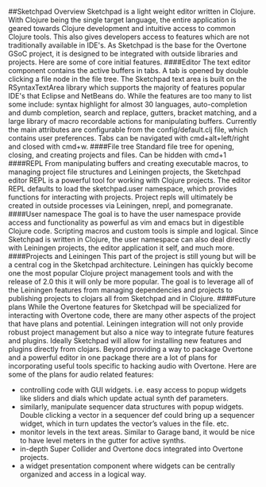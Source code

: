 ##Sketchpad Overview
Sketchpad is a light weight editor written in Clojure. With Clojure being the single target language, the entire application is geared towards Clojure development and intuitive access to common Clojure tools. This also gives developers access to features which are not traditionally available in IDE's.  As Sketchpad is the base for the Overtone GSoC project, it is designed to be integrated with outside libraries and projects. Here are some of core initial features.
####Editor
The text editor component contains the active buffers in tabs. A tab is opened by double clicking a file node in the file tree. The Sketchpad text area is built on the RSyntaxTextArea library which supports the majority of features popular IDE's that Eclipse and NetBeans do. While the features are too many to list some include: syntax highlight for almost 30 languages, auto-completion and dumb completion, search and replace, gutters, bracket matching, and a large library of macro recordable actions for manipulating buffers. Currently the main attributes are configurable from the config/default.clj file, which contains user preferences. Tabs can be navigated with cmd+alt+left/right and closed with cmd+w.
####File tree
Standard file tree for opening, closing, and creating projects and files. Can be hidden with cmd+1
####REPL
From manipulating buffers and creating executable macros, to managing project file structures and Leiningen projects, the Sketchpad editor REPL is a powerful tool for working with Clojure projects. The editor REPL defaults to load the sketchpad.user namespace, which provides functions for interacting with projects. Project repls will ultimately be created in outside processes via Leiningen, nrepl, and pomegranate. 
####User namespace
The goal is to have the user namespace provide access and functionality as powerful as vim and emacs but in digestible Clojure code. Scripting macros and custom tools is simple and logical. Since Sketchpad is written in Clojure, the user namespace can also deal directly with Leiningen projects, the editor application it self, and much more.
####Projects and Leiningen
This part of the project is still young but will be a central cog in the Sketchpad architecture. Leiningen has quickly become one the most popular Clojure project management tools and with the release of 2.0 this it will only be more popular. The goal is to leverage all of the Leiningen features from managing dependencies and projects to publishing projects to clojars all from Sketchpad and in Clojure. 
####Future plans
While the Overtone features for Sketchpad will be specialized for interacting with Overtone code, there are many other aspects of the project that have plans and potential. Leiningen integration will not only provide robust project management but also a nice way to integrate future features and plugins. Ideally Sketchpad will allow for installing new features and plugins directly from clojars.
Beyond providing a way to package Overtone and a powerful editor in one package there are a lot of plans for incorporating useful tools specific to hacking audio with Overtone. Here are some of the plans for audio related features:
- controlling code with GUI widgets. i.e. easy access to popup widgets like sliders and dials which update actual synth def parameters. 
- similarly, manipulate sequencer data structures with popup widgets. Double clicking a vector in a sequencer def could bring up a sequencer widget, which in turn updates the vector’s values in the file. etc.
- monitor levels in the text areas. Similar to Garage band, it would be nice to have level meters in the gutter for active synths. 
- in-depth Super Collider and Overtone docs integrated into Overtone projects. 
- a widget presentation component where widgets can be centrally organized and access in a logical way. 


